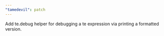 ```yaml
---
"tamedevil": patch
---
```


Add te.debug helper for debugging a te expression via printing a formatted
version.
